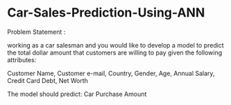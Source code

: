 # Car-Sales-Prediction-Using-ANN

Problem Statement :

working as a car salesman and you would like to develop a model to predict the total dollar amount that customers are willing to pay given the following attributes:

Customer Name,
Customer e-mail,
Country,
Gender,
Age,
Annual Salary,
Credit Card Debt,
Net Worth

The model should predict:
Car Purchase Amount

